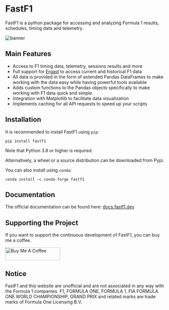 # FastF1

FastF1 is a python package for accessing and analyzing Formula 1 results,
schedules, timing data and telemetry.

![](docs/_static/readme.png "banner")


## Main Features

- Access to F1 timing data, telemetry, sessions results and more
- Full support for [Ergast](http://ergast.com/mrd/) to access current and
  historical F1 data
- All data is provided in the form of extended Pandas DataFrames to make
  working with the data easy while having powerful tools available
- Adds custom functions to the Pandas objects specifically to make working
  with F1 data quick and simple
- Integration with Matplotlib to facilitate data visualization
- Implements caching for all API requests to speed up your scripts


## Installation

It is recommended to install FastF1 using `pip`:

```commandline
pip install fastf1
```

Note that Python 3.8 or higher is required.

Alternatively, a wheel or a source distribution can be downloaded from Pypi.

You can also install using `conda`:

```commandline
conda install -c conda-forge fastf1
```

## Documentation

The official documentation can be found here:
[docs.fastf1.dev](https://docs.fastf1.dev)


## Supporting the Project

If you want to support the continuous development of FastF1, you can buy me
a coffee.

<a href="https://www.buymeacoffee.com/fastf1" target="_blank"><img src="https://cdn.buymeacoffee.com/buttons/default-orange.png" alt="Buy Me A Coffee" height="41" width="174"></a>


## Notice

FastF1 and this website are unofficial and are not associated in any way with
the Formula 1 companies. F1, FORMULA ONE, FORMULA 1, FIA FORMULA ONE WORLD
CHAMPIONSHIP, GRAND PRIX and related marks are trade marks of Formula One
Licensing B.V.
